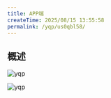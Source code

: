 ```yaml
---
title: APP端
createTime: 2025/08/15 13:55:58
permalink: /yqp/us0qbl58/
---
```


## 概述

![yqp](/yqp/app/app1.jpg)

![yqp](/yqp/app/app2.jpg)

